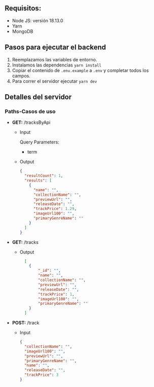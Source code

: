 ## Requisitos:

- Node JS: versión 18.13.0
- Yarn
- MongoDB

## Pasos para ejecutar el backend

1. Reemplazamos las variables de entorno.
2. Instalamos las dependencias `yarn install`
3. Copiar el contenido de `.env.example` a `.env` y completar todos los campos.
4. Para correr el servidor ejecutar `yarn dev`

## Detalles del servidor

### Paths-Casos de uso

- **GET:** /tracksByApi

  - Input

    Query Parameters:

    - term

  - Output

    ```json
    {
      "resultCount": 1,
      "results": [
        {
          "name": "",
          "collectionName": "",
          "previewUrl": "",
          "releaseDate": "",
          "trackPrice": 1.29,
          "imageUrl100": "",
          "primaryGenreName": ""
        }
      ]
    }
    ```

- **GET:** /tracks

  - Output

    ```json
      [
        {
        	"_id": "",
        	"name": "",
        	"collectionName": "",
        	"previewUrl": "",
        	"releaseDate": "",
        	"trackPrice": 1,
        	"imageUrl100": "",
        	"primaryGenreName": ""
        }
      ]
    ```

- **POST:** /track

  - Input

    ```json
    {
      "collectionName": "",
      "imageUrl100": "",
      "previewUrl": "",
      "primaryGenreName": "",
      "name": "",
      "releaseDate": "",
      "trackPrice": 3
    }
    ```
